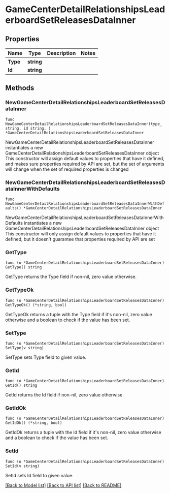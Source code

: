# GameCenterDetailRelationshipsLeaderboardSetReleasesDataInner

## Properties

Name | Type | Description | Notes
------------ | ------------- | ------------- | -------------
**Type** | **string** |  | 
**Id** | **string** |  | 

## Methods

### NewGameCenterDetailRelationshipsLeaderboardSetReleasesDataInner

`func NewGameCenterDetailRelationshipsLeaderboardSetReleasesDataInner(type_ string, id string, ) *GameCenterDetailRelationshipsLeaderboardSetReleasesDataInner`

NewGameCenterDetailRelationshipsLeaderboardSetReleasesDataInner instantiates a new GameCenterDetailRelationshipsLeaderboardSetReleasesDataInner object
This constructor will assign default values to properties that have it defined,
and makes sure properties required by API are set, but the set of arguments
will change when the set of required properties is changed

### NewGameCenterDetailRelationshipsLeaderboardSetReleasesDataInnerWithDefaults

`func NewGameCenterDetailRelationshipsLeaderboardSetReleasesDataInnerWithDefaults() *GameCenterDetailRelationshipsLeaderboardSetReleasesDataInner`

NewGameCenterDetailRelationshipsLeaderboardSetReleasesDataInnerWithDefaults instantiates a new GameCenterDetailRelationshipsLeaderboardSetReleasesDataInner object
This constructor will only assign default values to properties that have it defined,
but it doesn't guarantee that properties required by API are set

### GetType

`func (o *GameCenterDetailRelationshipsLeaderboardSetReleasesDataInner) GetType() string`

GetType returns the Type field if non-nil, zero value otherwise.

### GetTypeOk

`func (o *GameCenterDetailRelationshipsLeaderboardSetReleasesDataInner) GetTypeOk() (*string, bool)`

GetTypeOk returns a tuple with the Type field if it's non-nil, zero value otherwise
and a boolean to check if the value has been set.

### SetType

`func (o *GameCenterDetailRelationshipsLeaderboardSetReleasesDataInner) SetType(v string)`

SetType sets Type field to given value.


### GetId

`func (o *GameCenterDetailRelationshipsLeaderboardSetReleasesDataInner) GetId() string`

GetId returns the Id field if non-nil, zero value otherwise.

### GetIdOk

`func (o *GameCenterDetailRelationshipsLeaderboardSetReleasesDataInner) GetIdOk() (*string, bool)`

GetIdOk returns a tuple with the Id field if it's non-nil, zero value otherwise
and a boolean to check if the value has been set.

### SetId

`func (o *GameCenterDetailRelationshipsLeaderboardSetReleasesDataInner) SetId(v string)`

SetId sets Id field to given value.



[[Back to Model list]](../README.md#documentation-for-models) [[Back to API list]](../README.md#documentation-for-api-endpoints) [[Back to README]](../README.md)



